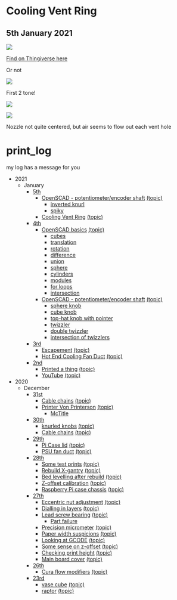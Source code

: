 # Cooling Vent Ring
## 5th January 2021

![](https://cdn.discordapp.com/attachments/794700507448475679/796118904337465364/Screenshot_20210105-205134_Chrome.jpg)

[Find on Thingiverse here](https://www.thingiverse.com/thing:3460583)

Or not

![](https://cdn.discordapp.com/attachments/794700507448475679/796124979586531408/20210105_210100.jpg)

First 2 tone!

![](https://cdn.discordapp.com/attachments/794700507448475679/796125181436493855/20210105_210756.jpg)

![](https://cdn.discordapp.com/attachments/794700507448475679/796125182069702676/20210105_210948.jpg)

Nozzle not quite centered, but air seems to flow out each vent hole

# print_log
my log has a message for you

- 2021
  - January
    - [5th](/posts/2021/January/5.md)
      - [OpenSCAD - potentiometer/encoder shaft](/posts/2021/January/5.md#openscad---potentiometerencoder-shaft) [(topic)](/topics/openscad---potentiometerencoder-shaft.md)
        - [inverted knurl](/posts/2021/January/5.md#inverted-knurl)
        - [spiky](/posts/2021/January/5.md#spiky)
      - [Cooling Vent Ring](/posts/2021/January/5.md#cooling-vent-ring) [(topic)](/topics/cooling-vent-ring.md)
    - [4th](/posts/2021/January/4.md)
      - [OpenSCAD basics](/posts/2021/January/4.md#openscad-basics) [(topic)](/topics/openscad-basics.md)
        - [cubes](/posts/2021/January/4.md#cubes)
        - [translation](/posts/2021/January/4.md#translation)
        - [rotation](/posts/2021/January/4.md#rotation)
        - [difference](/posts/2021/January/4.md#difference)
        - [union](/posts/2021/January/4.md#union)
        - [sphere](/posts/2021/January/4.md#sphere)
        - [cylinders](/posts/2021/January/4.md#cylinders)
        - [modules](/posts/2021/January/4.md#modules)
        - [for loops](/posts/2021/January/4.md#for-loops)
        - [intersection](/posts/2021/January/4.md#intersection)
      - [OpenSCAD - potentiometer/encoder shaft](/posts/2021/January/4.md#openscad---potentiometerencoder-shaft) [(topic)](/topics/openscad---potentiometerencoder-shaft.md)
        - [sphere knob](/posts/2021/January/4.md#sphere-knob)
        - [cube knob](/posts/2021/January/4.md#cube-knob)
        - [top-hat knob with pointer](/posts/2021/January/4.md#top-hat-knob-with-pointer)
        - [twizzler](/posts/2021/January/4.md#twizzler)
        - [double twizzler](/posts/2021/January/4.md#double-twizzler)
        - [intersection of twizzlers](/posts/2021/January/4.md#intersection-of-twizzlers)
    - [3rd](/posts/2021/January/3.md)
      - [Escapement](/posts/2021/January/3.md#escapement) [(topic)](/topics/escapement.md)
      - [Hot End Cooling Fan Duct](/posts/2021/January/3.md#hot-end-cooling-fan-duct) [(topic)](/topics/hot-end-cooling-fan-duct.md)
    - [2nd](/posts/2021/January/2.md)
      - [Printed a thing](/posts/2021/January/2.md#printed-a-thing) [(topic)](/topics/printed-a-thing.md)
      - [YouTube](/posts/2021/January/2.md#youtube) [(topic)](/topics/youtube.md)
- 2020
  - December
    - [31st](/posts/2020/December/31.md)
      - [Cable chains](/posts/2020/December/31.md#cable-chains) [(topic)](/topics/cable-chains.md)
      - [Printer Von Printerson](/posts/2020/December/31.md#printer-von-printerson) [(topic)](/topics/printer-von-printerson.md)
        - [McTitle](/posts/2020/December/31.md#mctitle)
    - [30th](/posts/2020/December/30.md)
      - [knurled knobs](/posts/2020/December/30.md#knurled-knobs) [(topic)](/topics/knurled-knobs.md)
      - [Cable chains](/posts/2020/December/30.md#cable-chains) [(topic)](/topics/cable-chains.md)
    - [29th](/posts/2020/December/29.md)
      - [Pi Case lid](/posts/2020/December/29.md#pi-case-lid) [(topic)](/topics/pi-case-lid.md)
      - [PSU fan duct](/posts/2020/December/29.md#psu-fan-duct) [(topic)](/topics/psu-fan-duct.md)
    - [28th](/posts/2020/December/28.md)
      - [Some test prints](/posts/2020/December/28.md#some-test-prints) [(topic)](/topics/some-test-prints.md)
      - [Rebuild X-gantry](/posts/2020/December/28.md#rebuild-x-gantry) [(topic)](/topics/rebuild-x-gantry.md)
      - [Bed levelling after rebuild](/posts/2020/December/28.md#bed-levelling-after-rebuild) [(topic)](/topics/bed-levelling-after-rebuild.md)
      - [Z-offset calibration](/posts/2020/December/28.md#z-offset-calibration) [(topic)](/topics/z-offset-calibration.md)
      - [Raspberry Pi case chassis](/posts/2020/December/28.md#raspberry-pi-case-chassis) [(topic)](/topics/raspberry-pi-case-chassis.md)
    - [27th](/posts/2020/December/27.md)
      - [Eccentric nut adjustment](/posts/2020/December/27.md#eccentric-nut-adjustment) [(topic)](/topics/eccentric-nut-adjustment.md)
      - [Dialling in layers](/posts/2020/December/27.md#dialling-in-layers) [(topic)](/topics/dialling-in-layers.md)
      - [Lead screw bearing](/posts/2020/December/27.md#lead-screw-bearing) [(topic)](/topics/lead-screw-bearing.md)
        - [Part failure](/posts/2020/December/27.md#part-failure)
      - [Precision micrometer](/posts/2020/December/27.md#precision-micrometer) [(topic)](/topics/precision-micrometer.md)
      - [Paper width suspicions](/posts/2020/December/27.md#paper-width-suspicions) [(topic)](/topics/paper-width-suspicions.md)
      - [Looking at GCODE](/posts/2020/December/27.md#looking-at-gcode) [(topic)](/topics/looking-at-gcode.md)
      - [Some sense on z-offset](/posts/2020/December/27.md#some-sense-on-z-offset) [(topic)](/topics/some-sense-on-z-offset.md)
      - [Checking print height](/posts/2020/December/27.md#checking-print-height) [(topic)](/topics/checking-print-height.md)
      - [Main board cover](/posts/2020/December/27.md#main-board-cover) [(topic)](/topics/main-board-cover.md)
    - [26th](/posts/2020/December/26.md)
      - [Cura flow modifiers](/posts/2020/December/26.md#cura-flow-modifiers) [(topic)](/topics/cura-flow-modifiers.md)
    - [23rd](/posts/2020/December/23.md)
      - [vase cube](/posts/2020/December/23.md#vase-cube) [(topic)](/topics/vase-cube.md)
      - [raptor](/posts/2020/December/23.md#raptor) [(topic)](/topics/raptor.md)